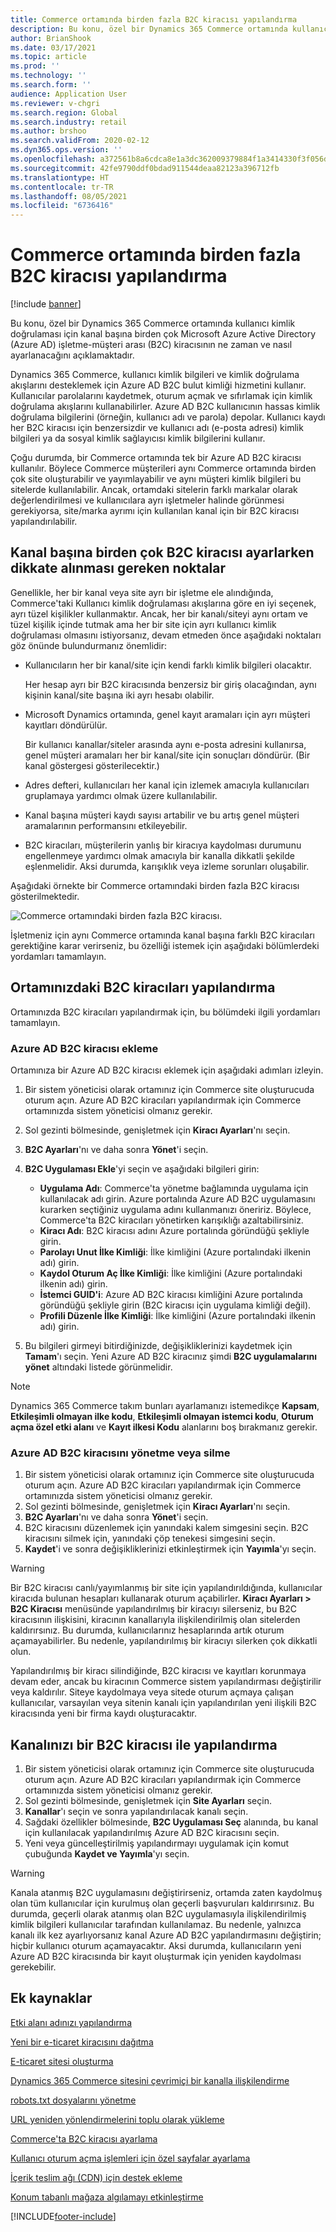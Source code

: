 ```yaml
---
title: Commerce ortamında birden fazla B2C kiracısı yapılandırma
description: Bu konu, özel bir Dynamics 365 Commerce ortamında kullanıcı kimlik doğrulaması için kanal başına birden çok Microsoft Azure Active Directory (Azure AD) İşletme-Müşteri Arası (B2C) kiracısının ne zaman ve nasıl ayarlanacağını açıklamaktadır.
author: BrianShook
ms.date: 03/17/2021
ms.topic: article
ms.prod: ''
ms.technology: ''
ms.search.form: ''
audience: Application User
ms.reviewer: v-chgri
ms.search.region: Global
ms.search.industry: retail
ms.author: brshoo
ms.search.validFrom: 2020-02-12
ms.dyn365.ops.version: ''
ms.openlocfilehash: a372561b8a6cdca8e1a3dc362009379884f1a3414330f3f056d4c3af7703a132
ms.sourcegitcommit: 42fe9790ddf0bdad911544deaa82123a396712fb
ms.translationtype: HT
ms.contentlocale: tr-TR
ms.lasthandoff: 08/05/2021
ms.locfileid: "6736416"
---
```

# <a name="configure-multiple-b2c-tenants-in-a-commerce-environment"></a>Commerce ortamında birden fazla B2C kiracısı yapılandırma

[!include [banner](includes/banner.md)]

Bu konu, özel bir Dynamics 365 Commerce ortamında kullanıcı kimlik doğrulaması için kanal başına birden çok Microsoft Azure Active Directory (Azure AD) işletme-müşteri arası (B2C) kiracısının ne zaman ve nasıl ayarlanacağını açıklamaktadır.

Dynamics 365 Commerce, kullanıcı kimlik bilgileri ve kimlik doğrulama akışlarını desteklemek için Azure AD B2C bulut kimliği hizmetini kullanır. Kullanıcılar parolalarını kaydetmek, oturum açmak ve sıfırlamak için kimlik doğrulama akışlarını kullanabilirler. Azure AD B2C kullanıcının hassas kimlik doğrulama bilgilerini (örneğin, kullanıcı adı ve parola) depolar. Kullanıcı kaydı her B2C kiracısı için benzersizdir ve kullanıcı adı (e-posta adresi) kimlik bilgileri ya da sosyal kimlik sağlayıcısı kimlik bilgilerini kullanır.

Çoğu durumda, bir Commerce ortamında tek bir Azure AD B2C kiracısı kullanılır. Böylece Commerce müşterileri aynı Commerce ortamında birden çok site oluşturabilir ve yayımlayabilir ve aynı müşteri kimlik bilgileri bu sitelerde kullanılabilir. Ancak, ortamdaki sitelerin farklı markalar olarak değerlendirilmesi ve kullanıcılara ayrı işletmeler halinde görünmesi gerekiyorsa, site/marka ayrımı için kullanılan kanal için bir B2C kiracısı yapılandırılabilir.

## <a name="considerations-when-multiple-b2c-tenants-are-set-up-per-channel"></a>Kanal başına birden çok B2C kiracısı ayarlarken dikkate alınması gereken noktalar

Genellikle, her bir kanal veya site ayrı bir işletme ele alındığında, Commerce'taki Kullanıcı kimlik doğrulaması akışlarına göre en iyi seçenek, ayrı tüzel kişilikler kullanmaktır. Ancak, her bir kanalı/siteyi aynı ortam ve tüzel kişilik içinde tutmak ama her bir site için ayrı kullanıcı kimlik doğrulaması olmasını istiyorsanız, devam etmeden önce aşağıdaki noktaları göz önünde bulundurmanız önemlidir:

- Kullanıcıların her bir kanal/site için kendi farklı kimlik bilgileri olacaktır.

    Her hesap ayrı bir B2C kiracısında benzersiz bir giriş olacağından, aynı kişinin kanal/site başına iki ayrı hesabı olabilir.

- Microsoft Dynamics ortamında, genel kayıt aramaları için ayrı müşteri kayıtları döndürülür.

    Bir kullanıcı kanallar/siteler arasında aynı e-posta adresini kullanırsa, genel müşteri aramaları her bir kanal/site için sonuçları döndürür. (Bir kanal göstergesi gösterilecektir.)

- Adres defteri, kullanıcıları her kanal için izlemek amacıyla kullanıcıları gruplamaya yardımcı olmak üzere kullanılabilir.
- Kanal başına müşteri kaydı sayısı artabilir ve bu artış genel müşteri aramalarının performansını etkileyebilir.
- B2C kiracıları, müşterilerin yanlış bir kiracıya kaydolması durumunu engellenmeye yardımcı olmak amacıyla bir kanalla dikkatli şekilde eşlenmelidir. Aksi durumda, karışıklık veya izleme sorunları oluşabilir.

Aşağıdaki örnekte bir Commerce ortamındaki birden fazla B2C kiracısı gösterilmektedir.

![Commerce ortamındaki birden fazla B2C kiracısı.](media/MultiB2C_In_Environment.png)

İşletmeniz için aynı Commerce ortamında kanal başına farklı B2C kiracıları gerektiğine karar verirseniz, bu özelliği istemek için aşağıdaki bölümlerdeki yordamları tamamlayın.

## <a name="configure-b2c-tenants-in-your-environment"></a>Ortamınızdaki B2C kiracıları yapılandırma

Ortamınızda B2C kiracıları yapılandırmak için, bu bölümdeki ilgili yordamları tamamlayın.

### <a name="add-an-azure-ad-b2c-tenant"></a>Azure AD B2C kiracısı ekleme

Ortamınıza bir Azure AD B2C kiracısı eklemek için aşağıdaki adımları izleyin.

1. Bir sistem yöneticisi olarak ortamınız için Commerce site oluşturucuda oturum açın. Azure AD B2C kiracıları yapılandırmak için Commerce ortamınızda sistem yöneticisi olmanız gerekir.
1. Sol gezinti bölmesinde, genişletmek için **Kiracı Ayarları**'nı seçin.
1. **B2C Ayarları**'nı ve daha sonra **Yönet**'i seçin.
1. **B2C Uygulaması Ekle**'yi seçin ve aşağıdaki bilgileri girin:

    - **Uygulama Adı**: Commerce'ta yönetme bağlamında uygulama için kullanılacak adı girin. Azure portalında Azure AD B2C uygulamasını kurarken seçtiğiniz uygulama adını kullanmanızı öneririz. Böylece, Commerce'ta B2C kiracıları yönetirken karışıklığı azaltabilirsiniz.
    - **Kiracı Adı**: B2C kiracısı adını Azure portalında göründüğü şekliyle girin.
    - **Parolayı Unut İlke Kimliği**: İlke kimliğini (Azure portalındaki ilkenin adı) girin.
    - **Kaydol Oturum Aç İlke Kimliği**: İlke kimliğini (Azure portalındaki ilkenin adı) girin.
    - **İstemci GUID'i**: Azure AD B2C kiracısı kimliğini Azure portalında göründüğü şekliyle girin (B2C kiracısı için uygulama kimliği değil).
    - **Profili Düzenle İlke Kimliği**: İlke kimliğini (Azure portalındaki ilkenin adı) girin.

1. Bu bilgileri girmeyi bitirdiğinizde, değişikliklerinizi kaydetmek için **Tamam**'ı seçin. Yeni Azure AD B2C kiracınız şimdi **B2C uygulamalarını yönet** altındaki listede görünmelidir.

> [!NOTE]
> Dynamics 365 Commerce takım bunları ayarlamanızı istemedikçe **Kapsam**, **Etkileşimli olmayan ilke kodu**, **Etkileşimli olmayan istemci kodu**, **Oturum açma özel etki alanı** ve **Kayıt ilkesi Kodu** alanlarını boş bırakmanız gerekir.


### <a name="manage-or-delete-an-azure-ad-b2c-tenant"></a>Azure AD B2C kiracısını yönetme veya silme

1. Bir sistem yöneticisi olarak ortamınız için Commerce site oluşturucuda oturum açın. Azure AD B2C kiracıları yapılandırmak için Commerce ortamınızda sistem yöneticisi olmanız gerekir.
1. Sol gezinti bölmesinde, genişletmek için **Kiracı Ayarları**'nı seçin.
1. **B2C Ayarları**'nı ve daha sonra **Yönet**'i seçin.
1. B2C kiracısını düzenlemek için yanındaki kalem simgesini seçin. B2C kiracısını silmek için, yanındaki çöp tenekesi simgesini seçin.
1. **Kaydet**'i ve sonra değişikliklerinizi etkinleştirmek için **Yayımla**'yı seçin.

> [!WARNING]
> Bir B2C kiracısı canlı/yayımlanmış bir site için yapılandırıldığında, kullanıcılar kiracıda bulunan hesapları kullanarak oturum açabilirler. **Kiracı Ayarları \> B2C Kiracısı** menüsünde yapılandırılmış bir kiracıyı silerseniz, bu B2C kiracısının ilişkisini, kiracının kanallarıyla ilişkilendirilmiş olan sitelerden kaldırırsınız. Bu durumda, kullanıcılarınız hesaplarında artık oturum açamayabilirler. Bu nedenle, yapılandırılmış bir kiracıyı silerken çok dikkatli olun.
>
> Yapılandırılmış bir kiracı silindiğinde, B2C kiracısı ve kayıtları korunmaya devam eder, ancak bu kiracının Commerce sistem yapılandırması değiştirilir veya kaldırılır. Siteye kaydolmaya veya sitede oturum açmaya çalışan kullanıcılar, varsayılan veya sitenin kanalı için yapılandırılan yeni ilişkili B2C kiracısında yeni bir firma kaydı oluşturacaktır.

## <a name="configure-your-channel-with-a-b2c-tenant"></a>Kanalınızı bir B2C kiracısı ile yapılandırma

1. Bir sistem yöneticisi olarak ortamınız için Commerce site oluşturucuda oturum açın. Azure AD B2C kiracıları yapılandırmak için Commerce ortamınızda sistem yöneticisi olmanız gerekir.
1. Sol gezinti bölmesinde, genişletmek için **Site Ayarları** seçin.
1. **Kanallar**'ı seçin ve sonra yapılandırılacak kanalı seçin.
1. Sağdaki özellikler bölmesinde, **B2C Uygulaması Seç** alanında, bu kanal için kullanılacak yapılandırılmış Azure AD B2C kiracısını seçin.
1. Yeni veya güncelleştirilmiş yapılandırmayı uygulamak için komut çubuğunda **Kaydet ve Yayımla**'yı seçin.

> [!WARNING]
> Kanala atanmış B2C uygulamasını değiştirirseniz, ortamda zaten kaydolmuş olan tüm kullanıcılar için kurulmuş olan geçerli başvuruları kaldırırsınız. Bu durumda, geçerli olarak atanmış olan B2C uygulamasıyla ilişkilendirilmiş kimlik bilgileri kullanıcılar tarafından kullanılamaz. Bu nedenle, yalnızca kanalı ilk kez ayarlıyorsanız kanal Azure AD B2C yapılandırmasını değiştirin; hiçbir kullanıcı oturum açamayacaktır. Aksi durumda, kullanıcıların yeni Azure AD B2C kiracısında bir kayıt oluşturmak için yeniden kaydolması gerekebilir.
## <a name="additional-resources"></a>Ek kaynaklar

[Etki alanı adınızı yapılandırma](configure-your-domain-name.md)

[Yeni bir e-ticaret kiracısını dağıtma](deploy-ecommerce-site.md)

[E-ticaret sitesi oluşturma](create-ecommerce-site.md)

[Dynamics 365 Commerce sitesini çevrimiçi bir kanalla ilişkilendirme](associate-site-online-store.md)

[robots.txt dosyalarını yönetme](manage-robots-txt-files.md)

[URL yeniden yönlendirmelerini toplu olarak yükleme](upload-bulk-redirects.md)

[Commerce'ta B2C kiracısı ayarlama](set-up-B2C-tenant.md)

[Kullanıcı oturum açma işlemleri için özel sayfalar ayarlama](custom-pages-user-logins.md)

[İçerik teslim ağı (CDN) için destek ekleme](add-cdn-support.md)

[Konum tabanlı mağaza algılamayı etkinleştirme](enable-store-detection.md)


[!INCLUDE[footer-include](../includes/footer-banner.md)]
